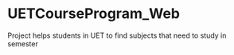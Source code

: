 # UETCourseProgram_Web
Project helps students in UET to find subjects that need to study in semester
